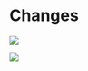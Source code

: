 # Changes

![](Screenshot%202025-04-16%20at%207.02.12%20PM.png)

![](Pasted%20image%2020250416190537.png)